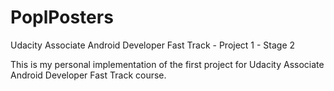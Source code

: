 # PoplPosters
Udacity Associate Android Developer Fast Track - Project 1 - Stage 2

This is my personal implementation of the first project for Udacity Associate Android Developer Fast Track course.
